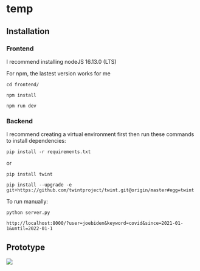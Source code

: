 # temp

## Installation
### Frontend
I recommend installing nodeJS 16.13.0 (LTS)

For npm, the lastest version works for me

```cd frontend/```

```npm install```

```npm run dev```

### Backend
I recommend creating a virtual environment first then run these commands to install dependencies:

```pip install -r requirements.txt```

or

```pip install twint```

```pip install --upgrade -e git+https://github.com/twintproject/twint.git@origin/master#egg=twint```

To run manually:

```python server.py```

```http://localhost:8000/?user=joebiden&keyword=covid&since=2021-01-1&until=2022-01-1```

## Prototype

![](Prototype/prototype1.png)

